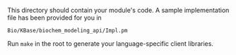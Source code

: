 This directory should contain your module's code.
A sample implementation file has been provided for you in

```Bio/KBase/biochem_modeling_api/Impl.pm```

Run `make` in the root to generate your language-specific client libraries.
